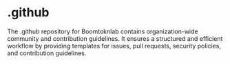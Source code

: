 # .github
The .github repository for Boomtoknlab contains organization-wide community and contribution guidelines. It ensures a structured and efficient workflow by providing templates for issues, pull requests, security policies, and contribution guidelines.
